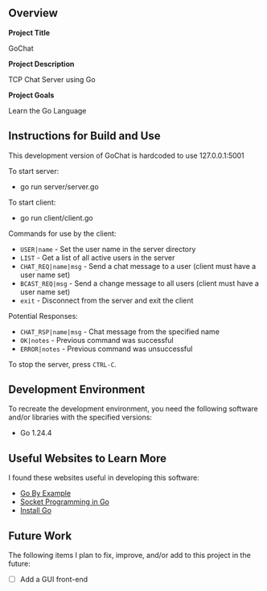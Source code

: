 ## Overview

**Project Title**

GoChat

**Project Description**

TCP Chat Server using Go

**Project Goals**

Learn the Go Language

## Instructions for Build and Use

This development version of GoChat is hardcoded to use 127.0.0.1:5001

To start server:
* go run server/server.go

To start client:
* go run client/client.go

Commands for use by the client:
* `USER|name` - Set the user name in the server directory
* `LIST` - Get a list of all active users in the server
* `CHAT_REQ|name|msg` - Send a chat message to a user (client must have a user name set)
* `BCAST_REQ|msg` - Send a change message to all users (client must have a user name set)
* `exit` - Disconnect from the server and exit the client

Potential Responses:
* `CHAT_RSP|name|msg` - Chat message from the specified name
* `OK|notes` - Previous command was successful
* `ERROR|notes` - Previous command was unsuccessful

To stop the server, press `CTRL-C`.

## Development Environment 

To recreate the development environment, you need the following software and/or libraries with the specified versions:

* Go 1.24.4

## Useful Websites to Learn More

I found these websites useful in developing this software:

* [Go By Example](https://gobyexample.com/)
* [Socket Programming in Go](https://www.kelche.co/blog/go/socket-programming/)
* [Install Go](https://go.dev/doc/install)

## Future Work

The following items I plan to fix, improve, and/or add to this project in the future:

* [ ] Add a GUI front-end

